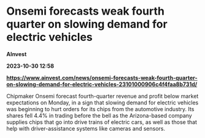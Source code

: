 # Onsemi forecasts weak fourth quarter on slowing demand for electric vehicles
**AInvest**

**2023-10-30 12:58**

**https://www.ainvest.com/news/onsemi-forecasts-weak-fourth-quarter-on-slowing-demand-for-electric-vehicles-23101000906c4f4faa8b731d/**

Chipmaker Onsemi forecast fourth-quarter revenue and profit below market expectations on Monday, in a sign that slowing demand for electric vehicles was beginning to hurt orders for its chips from the automotive industry. Its shares fell 4.4% in trading before the bell as the Arizona-based company supplies chips that go into drive trains of electric cars, as well as those that help with driver-assistance systems like cameras and sensors.